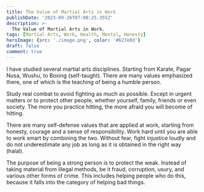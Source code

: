 ```yaml
---
title: The Value of Martial Arts in Work
publishDate: '2023-09-26T07:08:25.355Z'
description: >-
  The Value of Martial Arts in Work.
tags: [Martial Arts, Work, Health, Mental, Honesty]
heroImage: {src: './image.png', color: '#627e8d'}
draft: false
comment: true
---
```

I have studied several martial arts disciplines. Starting from Karate, Pagar Nusa, Wushu, to Boxing (self-taught). There are many values emphasized there, one of which is the teaching of being a humble person.

Study real combat to avoid fighting as much as possible. Except in urgent matters or to protect other people, whether yourself, family, friends or even society. The more you practice hitting, the more afraid you will become of hitting.

There are many self-defense values that are applied at work, starting from honesty, courage and a sense of responsibility. Work hard until you are able to work smart by combining the two. Without fear, fight injustice loudly and do not underestimate any job as long as it is obtained in the right way (halal).

The purpose of being a strong person is to protect the weak. Instead of taking material from illegal methods, be it fraud, corruption, usury, and various other forms of crime. This includes helping people who do this, because it falls into the category of helping bad things.
